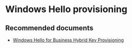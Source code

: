 <properties
    pageTitle="Windows Hello provisioning"
    description="Windows Hello provisioning"
    service="microsoft.aad"
    resource="Microsoft_AAD_IAM"
    authors="curtand"
    displayOrder="1770"
    supportTopicIds="32615436"
    selfHelpType="generic"
    resourceTags=""
    productPesIds="16579"
    cloudEnvironments="public"
 	articleId="a0c52ff8-be0c-4030-8728-addae3291b3b"
	ownershipId="AzureIdentity_MultiFactorAuthentication"
/>

# Windows Hello provisioning

## **Recommended documents**

* [Windows Hello for Business Hybrid Key Provisioning](https://docs.microsoft.com/windows/security/identity-protection/hello-for-business/hello-hybrid-key-whfb-provision)
